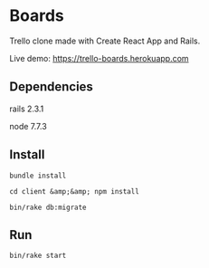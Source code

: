 # Boards

Trello clone made with Create React App and Rails.

Live demo: https://trello-boards.herokuapp.com

## Dependencies

rails 2.3.1

node 7.7.3

## Install

`bundle install`

`cd client &amp;&amp; npm install`

`bin/rake db:migrate`

## Run

`bin/rake start`